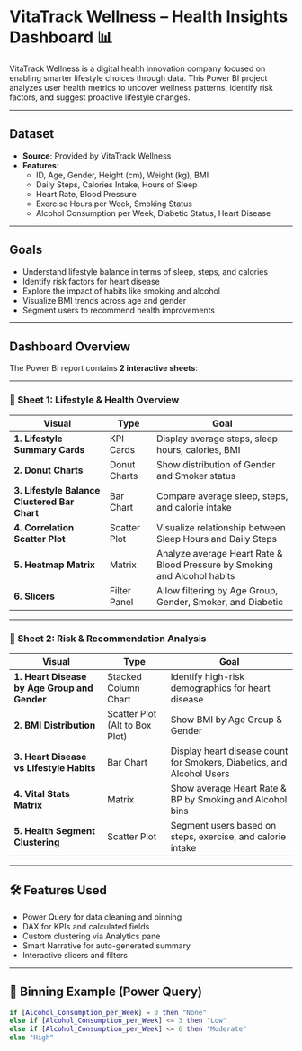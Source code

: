 # VitaTrack Wellness – Health Insights Dashboard 📊

VitaTrack Wellness is a digital health innovation company focused on enabling smarter lifestyle choices through data. This Power BI project analyzes user health metrics to uncover wellness patterns, identify risk factors, and suggest proactive lifestyle changes.

---

## Dataset

- **Source**: Provided by VitaTrack Wellness  
- **Features**:
  - ID, Age, Gender, Height (cm), Weight (kg), BMI
  - Daily Steps, Calories Intake, Hours of Sleep
  - Heart Rate, Blood Pressure
  - Exercise Hours per Week, Smoking Status
  - Alcohol Consumption per Week, Diabetic Status, Heart Disease

---

## Goals

- Understand lifestyle balance in terms of sleep, steps, and calories
- Identify risk factors for heart disease
- Explore the impact of habits like smoking and alcohol
- Visualize BMI trends across age and gender
- Segment users to recommend health improvements

---

## Dashboard Overview

The Power BI report contains **2 interactive sheets**:

---

### 🔵 Sheet 1: Lifestyle & Health Overview

| Visual | Type | Goal |
|--------|------|------|
| **1. Lifestyle Summary Cards** | KPI Cards | Display average steps, sleep hours, calories, BMI |
| **2. Donut Charts** | Donut Charts | Show distribution of Gender and Smoker status |
| **3. Lifestyle Balance Clustered Bar Chart** | Bar Chart | Compare average sleep, steps, and calorie intake |
| **4. Correlation Scatter Plot** | Scatter Plot | Visualize relationship between Sleep Hours and Daily Steps |
| **5. Heatmap Matrix** | Matrix | Analyze average Heart Rate & Blood Pressure by Smoking and Alcohol habits |
| **6. Slicers** | Filter Panel | Allow filtering by Age Group, Gender, Smoker, and Diabetic |

---

### 🔴 Sheet 2: Risk & Recommendation Analysis

| Visual | Type | Goal |
|--------|------|------|
| **1. Heart Disease by Age Group and Gender** | Stacked Column Chart | Identify high-risk demographics for heart disease |
| **2. BMI Distribution** |  Scatter Plot (Alt to Box Plot) | Show BMI by Age Group & Gender |
| **3. Heart Disease vs Lifestyle Habits** | Bar Chart | Display heart disease count for Smokers, Diabetics, and Alcohol Users |
| **4. Vital Stats Matrix** | Matrix | Show average Heart Rate & BP by Smoking and Alcohol bins |
| **5. Health Segment Clustering** | Scatter Plot | Segment users based on steps, exercise, and calorie intake |

---

## 🛠️ Features Used

- Power Query for data cleaning and binning
- DAX for KPIs and calculated fields
- Custom clustering via Analytics pane
- Smart Narrative for auto-generated summary
- Interactive slicers and filters

---

## 📌 Binning Example (Power Query)

```m
if [Alcohol_Consumption_per_Week] = 0 then "None" 
else if [Alcohol_Consumption_per_Week] <= 3 then "Low" 
else if [Alcohol_Consumption_per_Week] <= 6 then "Moderate" 
else "High"

